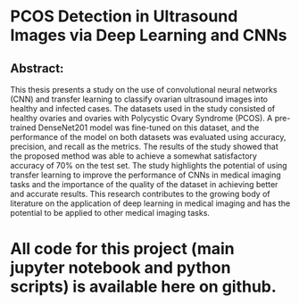 # PCOS Detection in Ultrasound Images via Deep Learning and CNNs
## Abstract:
This thesis presents a study on the use of convolutional neural networks (CNN) and transfer learning to classify ovarian ultrasound images into healthy and infected cases. The datasets used in the study consisted of healthy ovaries and ovaries with Polycystic Ovary Syndrome (PCOS). A pre-trained DenseNet201 model was fine-tuned on this dataset, and the performance of the model on both datasets was evaluated using accuracy, precision, and recall as the metrics. The results of the study showed that the proposed method was able to achieve a somewhat satisfactory accuracy of 70% on the test set. The study highlights the potential of using transfer learning to improve the performance of CNNs in medical imaging tasks and the importance of the quality of the dataset in achieving better and accurate results. This research contributes to the growing body of literature on the application of deep learning in medical imaging and has the potential to be applied to other medical imaging tasks.
# All code for this project (main jupyter notebook and python scripts) is available here on github.
